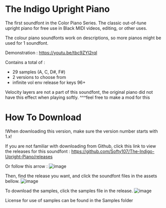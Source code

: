 # The Indigo Upright Piano
The first soundfont in the Color Piano Series.
The classic out-of-tune upright piano for free use in Black MIDI videos, editing, or other uses.

The colour piano soundfonts work on descriptions, so more pianos might be used for 1 soundfont.

Demonstration : https://youtu.be/tbc9ZYl2rqI

Contains a total of :
- 29 samples (A, C, D#, F#)
- 2 versions to choose from
- infinite vol env release for keys 96+

Velocity layers are not a part of this soundfont, the original piano did not have this effect when playing softly.
^^^feel free to make a mod for this

# How To Download
!When downloading this version, make sure the version number starts with 1.x!

If you are not familiar with downloading from Github, click this link to view the releases for this soundfont :
https://github.com/Softy107/The-Indigo-Upright-Piano/releases

Or follow this arrow : 
![image](https://github.com/Softy107/The-Indigo-Upright-Piano/assets/103595729/7f15b1d9-d86b-4498-9ab0-b93dd3ad3058)

Then, find the release you want, and click the soundfont files in the assets bellow.
![image](https://github.com/Softy107/The-Indigo-Upright-Piano/assets/103595729/a92492f5-5610-4a9c-8cb6-b34fd1394fad)

To download the samples, click the samples file in the release.
![image](https://github.com/Softy107/The-Indigo-Upright-Piano/assets/103595729/a2bfd7bf-7433-4cdf-80ac-8badf5ba8aee)


License for use of samples can be found in the Samples folder
